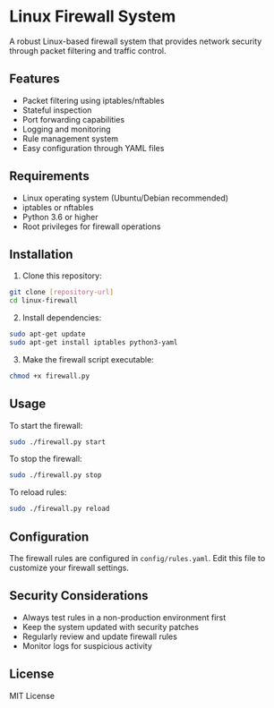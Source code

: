 # Linux Firewall System

A robust Linux-based firewall system that provides network security through packet filtering and traffic control.

## Features

- Packet filtering using iptables/nftables
- Stateful inspection
- Port forwarding capabilities
- Logging and monitoring
- Rule management system
- Easy configuration through YAML files

## Requirements

- Linux operating system (Ubuntu/Debian recommended)
- iptables or nftables
- Python 3.6 or higher
- Root privileges for firewall operations

## Installation

1. Clone this repository:
```bash
git clone [repository-url]
cd linux-firewall
```

2. Install dependencies:
```bash
sudo apt-get update
sudo apt-get install iptables python3-yaml
```

3. Make the firewall script executable:
```bash
chmod +x firewall.py
```

## Usage

To start the firewall:
```bash
sudo ./firewall.py start
```

To stop the firewall:
```bash
sudo ./firewall.py stop
```

To reload rules:
```bash
sudo ./firewall.py reload
```

## Configuration

The firewall rules are configured in `config/rules.yaml`. Edit this file to customize your firewall settings.

## Security Considerations

- Always test rules in a non-production environment first
- Keep the system updated with security patches
- Regularly review and update firewall rules
- Monitor logs for suspicious activity

## License

MIT License 